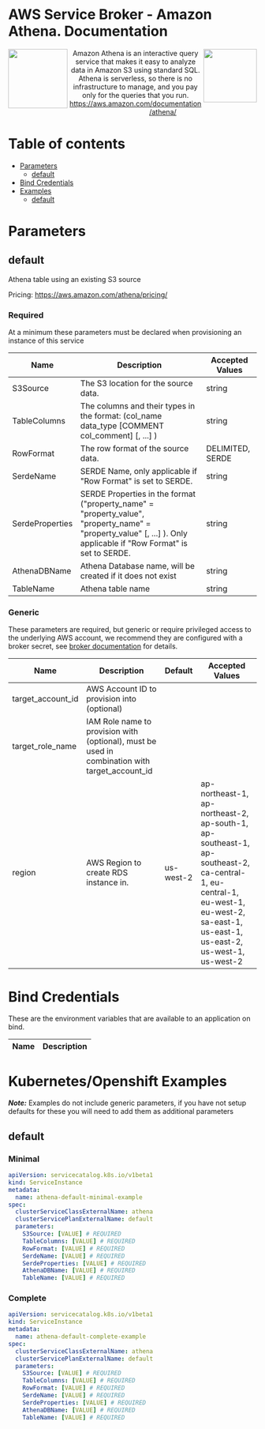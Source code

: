 # AWS Service Broker - Amazon Athena. Documentation

<img  align="left" src="https://s3.amazonaws.com/awsservicebroker/icons/aws-service-broker.png" width="120"><img align="right" src="https://s3.amazonaws.com/awsservicebroker/icons/AmazonAthena_LARGE.png" width="108"> <p align="center">Amazon Athena is an interactive query service that makes it easy to analyze data in Amazon S3 using standard SQL. Athena is serverless, so there is no infrastructure to manage, and you pay only for the queries that you run.
https://aws.amazon.com/documentation/athena/</p>

Table of contents
=================

* [Parameters](#parameters)
  * [default](#param-default)
* [Bind Credentials](#bind-credentials)
* [Examples](#kubernetes-openshift-examples)
  * [default](#example-default)

<a id="parameters" />

# Parameters

<a id="param-default" />

## default

Athena table using an existing S3 source

Pricing: https://aws.amazon.com/athena/pricing/

### Required

At a minimum these parameters must be declared when provisioning an instance of this service

Name           | Description     | Accepted Values
-------------- | --------------- | ---------------
S3Source|The S3 location for the source data.|string
TableColumns|The columns and their types in the format: (col_name data_type [COMMENT col_comment] [, ...] )|string
RowFormat|The row format of the source data.|DELIMITED, SERDE
SerdeName|SERDE Name, only applicable if "Row Format" is set to SERDE.|string
SerdeProperties|SERDE Properties in the format ("property_name" = "property_value", "property_name" = "property_value" [, ...] ). Only applicable if "Row Format" is set to SERDE.|string
AthenaDBName|Athena Database name, will be created if it does not exist|string
TableName|Athena table name|string


### Generic

These parameters are required, but generic or require privileged access to the underlying AWS account, we recommend they are configured with a broker secret, see [broker documentation](/docs/) for details.

Name           | Description     | Default         | Accepted Values
-------------- | --------------- | --------------- | ---------------
target_account_id|AWS Account ID to provision into (optional)||
target_role_name|IAM Role name to provision with (optional), must be used in combination with target_account_id||
region|AWS Region to create RDS instance in.|us-west-2|ap-northeast-1, ap-northeast-2, ap-south-1, ap-southeast-1, ap-southeast-2, ca-central-1, eu-central-1, eu-west-1, eu-west-2, sa-east-1, us-east-1, us-east-2, us-west-1, us-west-2

<a id="bind-credentials" />

# Bind Credentials

These are the environment variables that are available to an application on bind.

Name           | Description
-------------- | ---------------

<a id="kubernetes-openshift-examples" />

# Kubernetes/Openshift Examples

***Note:*** Examples do not include generic parameters, if you have not setup defaults for these you will need to add
them as additional parameters

<a id="example-default" />

## default

### Minimal
```yaml
apiVersion: servicecatalog.k8s.io/v1beta1
kind: ServiceInstance
metadata:
  name: athena-default-minimal-example
spec:
  clusterServiceClassExternalName: athena
  clusterServicePlanExternalName: default
  parameters:
    S3Source: [VALUE] # REQUIRED
    TableColumns: [VALUE] # REQUIRED
    RowFormat: [VALUE] # REQUIRED
    SerdeName: [VALUE] # REQUIRED
    SerdeProperties: [VALUE] # REQUIRED
    AthenaDBName: [VALUE] # REQUIRED
    TableName: [VALUE] # REQUIRED
```

### Complete
```yaml
apiVersion: servicecatalog.k8s.io/v1beta1
kind: ServiceInstance
metadata:
  name: athena-default-complete-example
spec:
  clusterServiceClassExternalName: athena
  clusterServicePlanExternalName: default
  parameters:
    S3Source: [VALUE] # REQUIRED
    TableColumns: [VALUE] # REQUIRED
    RowFormat: [VALUE] # REQUIRED
    SerdeName: [VALUE] # REQUIRED
    SerdeProperties: [VALUE] # REQUIRED
    AthenaDBName: [VALUE] # REQUIRED
    TableName: [VALUE] # REQUIRED
```

